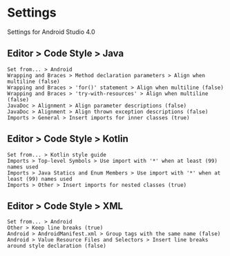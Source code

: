 Settings
========

Settings for Android Studio 4.0

Editor > Code Style > Java
--------------------------

```
Set from... > Android
Wrapping and Braces > Method declaration parameters > Align when multiline (false)
Wrapping and Braces > 'for()' statement > Align when multiline (false)
Wrapping and Braces > 'try-with-resources' > Align when multiline (false)
JavaDoc > Alignment > Align parameter descriptions (false)
JavaDoc > Alignment > Align thrown exception descriptions (false)
Imports > General > Insert imports for inner classes (true)
```

Editor > Code Style > Kotlin
----------------------------

```
Set from... > Kotlin style guide
Imports > Top-level Symbols > Use import with '*' when at least (99) names used
Imports > Java Statics and Enum Members > Use import with '*' when at least (99) names used
Imports > Other > Insert imports for nested classes (true)
```

Editor > Code Style > XML
-------------------------

```
Set from... > Android
Other > Keep line breaks (true)
Android > AndroidManifest.xml > Group tags with the same name (false)
Android > Value Resource Files and Selectors > Insert line breaks around style declaration (false)
```
